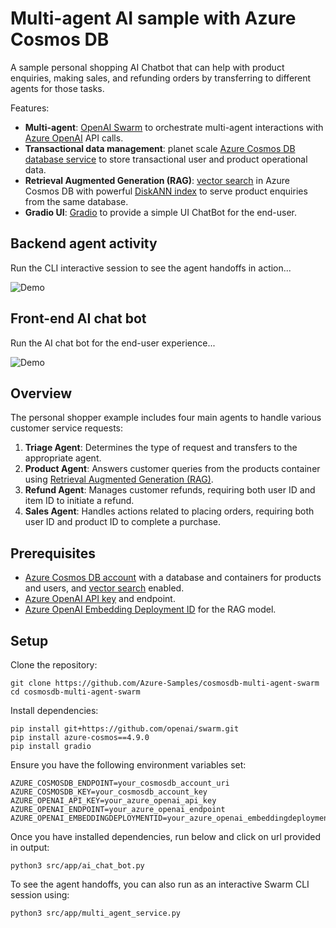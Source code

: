# Multi-agent AI sample with Azure Cosmos DB

A sample personal shopping AI Chatbot that can help with product enquiries, making sales, and refunding orders by transferring to different agents for those tasks.

Features:
- **Multi-agent**: [OpenAI Swarm](https://github.com/openai/swarm) to orchestrate multi-agent interactions with [Azure OpenAI](https://learn.microsoft.com/azure/ai-services/openai/overview) API calls.
- **Transactional data management**: planet scale [Azure Cosmos DB database service](https://learn.microsoft.com/azure/cosmos-db/introduction) to store transactional user and product operational data.
- **Retrieval Augmented Generation (RAG)**: [vector search](https://learn.microsoft.com/azure/cosmos-db/nosql/vector-search) in Azure Cosmos DB with powerful [DiskANN index](https://www.microsoft.com/en-us/research/publication/diskann-fast-accurate-billion-point-nearest-neighbor-search-on-a-single-node/?msockid=091c323873cd6bd6392120ac72e46a98) to serve product enquiries from the same database.
- **Gradio UI**: [Gradio](https://www.gradio.app/) to provide a simple UI ChatBot for the end-user.

## Backend agent activity

Run the CLI interactive session to see the agent handoffs in action...

![Demo](./media/demo-cli.gif)

## Front-end AI chat bot

Run the AI chat bot for the end-user experience...

![Demo](./media/demo-chatbot.gif)

## Overview

The personal shopper example includes four main agents to handle various customer service requests:

1. **Triage Agent**: Determines the type of request and transfers to the appropriate agent.
2. **Product Agent**: Answers customer queries from the products container using [Retrieval Augmented Generation (RAG)](https://learn.microsoft.com/azure/cosmos-db/gen-ai/rag).
2. **Refund Agent**: Manages customer refunds, requiring both user ID and item ID to initiate a refund.
3. **Sales Agent**: Handles actions related to placing orders, requiring both user ID and product ID to complete a purchase.

## Prerequisites

- [Azure Cosmos DB account](https://learn.microsoft.com/azure/cosmos-db/create-cosmosdb-resources-portal) with a database and containers for products and users, and [vector search](https://learn.microsoft.com/azure/cosmos-db/nosql/vector-search) enabled.
- [Azure OpenAI API key](https://learn.microsoft.com/azure/ai-services/openai/overview) and endpoint.
- [Azure OpenAI Embedding Deployment ID](https://learn.microsoft.com/azure/ai-services/openai/overview) for the RAG model.

## Setup

Clone the repository:

```shell
git clone https://github.com/Azure-Samples/cosmosdb-multi-agent-swarm
cd cosmosdb-multi-agent-swarm
```

Install dependencies:

```shell
pip install git+https://github.com/openai/swarm.git
pip install azure-cosmos==4.9.0
pip install gradio
```

Ensure you have the following environment variables set:
```shell
AZURE_COSMOSDB_ENDPOINT=your_cosmosdb_account_uri
AZURE_COSMOSDB_KEY=your_cosmosdb_account_key
AZURE_OPENAI_API_KEY=your_azure_openai_api_key
AZURE_OPENAI_ENDPOINT=your_azure_openai_endpoint
AZURE_OPENAI_EMBEDDINGDEPLOYMENTID=your_azure_openai_embeddingdeploymentid
```

Once you have installed dependencies, run below and click on url provided in output:

```shell
python3 src/app/ai_chat_bot.py
```

To see the agent handoffs, you can also run as an interactive Swarm CLI session using:
    
```shell
python3 src/app/multi_agent_service.py
```

